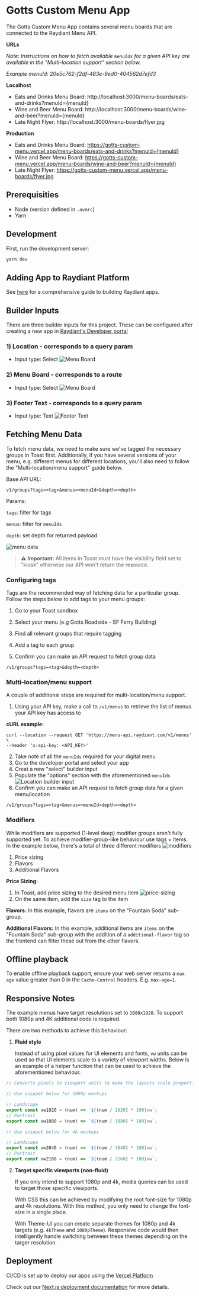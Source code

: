 # Gotts Custom Menu App

The Gotts Custom Menu App contains several menu boards that are connected to the Raydiant Menu API.

**URLs**

_Note: Instructions on how to fetch available `menuIds` for a given API key are available in the "Multi-location support" section below._

_Example menuId: 20e5c762-f2df-483e-9ed0-404562d7efd3_

**Localhost**

- Eats and Drinks Menu Board: http://localhost:3000/menu-boards/eats-and-drinks?menuId={menuId}
- Wine and Beer Menu Board: http://localhost:3000/menu-boards/wine-and-beer?menuId={menuId}
- Late Night Flyer: http://localhost:3000/menu-boards/flyer.jpg

**Production**

- Eats and Drinks Menu Board: https://gotts-custom-menu.vercel.app/menu-boards/eats-and-drinks?menuId={menuId}
- Wine and Beer Menu Board: https://gotts-custom-menu.vercel.app/menu-boards/wine-and-beer?menuId={menuId}
- Late Night Flyer: https://gotts-custom-menu.vercel.app/menu-boards/flyer.jpg

## Prerequisities

- Node (version defined in `.nvmrc`)
- Yarn

## Development

First, run the development server:

```bash
yarn dev
```

## Adding App to Raydiant Platform

See [here](https://raydiant.notion.site/How-do-I-develop-an-app-487d7064eeec402fb7d376a5f6e6eed9) for a comprehensive guide to building Raydiant apps.

## Builder Inputs

There are three builder inputs for this project. These can be configured after creating a new app in [Raydiant's Developer portal](https://developers.raydiant.com/)

### 1) Location - corresponds to a query param

- Input type: Select
  ![Menu Board](location-builder-input.png)

### 2) Menu Board - corresponds to a route

- Input type: Select
  ![Menu Board](menu-board-builder-input.png)

### 3) Footer Text - corresponds to a query param

- Input type: Text
  ![Footer Text](footer-text-builder-input.png)

## Fetching Menu Data

To fetch menu data, we need to make sure we've tagged the necessary groups in Toast first. Additionally, if you have several versions of your menu, e.g. different menus for different locations, you'll also need to follow the "Multi-location/menu support" guide below.

Base API URL:

```
v1/groups?tags=<tag>&menus=<menuId>&depth=<depth>
```

Params:

`tags`: filter for tags

`menus`: filter for `menuIds`

`depth`: set depth for returned payload

![menu data](hierachy.png)

> **⚠ Important:** All items in Toast must have the visibility field set to "kiosk" otherwise our API won't return the resource.

### Configuring tags

Tags are the recommended way of fetching data for a particular group. Follow the steps below to add tags to your menu groups:

1. Go to your Toast sandbox
2. Select your menu (e.g Gotts Roadside - SF Ferry Building)
3. Find all relevant groups that require tagging
4. Add a tag to each group

5. Confirm you can make an API request to fetch group data

```
/v1/groups?tags=<tag>&depth=<depth>
```

### Multi-location/menu support

A couple of additional steps are required for multi-location/menu support.

1. Using your API key, make a call to `/v1/menus` to retrieve the list of menus your API key has access to

**cURL example:**

```
curl --location --request GET 'https://menu-api.raydiant.com/v1/menus' \
--header 'x-api-key: <API_KEY>'
```

2. Take note of all the `menuIds` required for your digital menu
3. Go to the developer portal and select your app
4. Creat a new "select" builder input
5. Populate the "options" section with the aforementioned `menuIds`
   ![Location builder input](menuIds-select.png)
6. Confirm you can make an API request to fetch group data for a given menu/location

```
/v1/groups?tags=<tag>&menus=<menuId>depth=<depth>
```

### Modifiers

While modifiers are supported (1-level deep) modifier groups aren't fully supported yet. To achieve modifier-group-like behaviour use tags + items.
In the example below, there's a total of three different modifiers
![modifiers](modifiers.png)

1. Price sizing
2. Flavors
3. Additional Flavors

**Price Sizing:**

1. In Toast, add price sizing to the desired menu item
   ![price-sizing](price-sizing-example.png)
2. On the same item, add the `size` tag to the item

**Flavors:**
In this example, flavors are `items` on the "Fountain Soda" sub-group.

**Additional Flavors:**
In this example, additional items are `items` on the "Fountain Soda" sub-group with the addition of a `additional-flavor` tag so the frontend can filter these out from the other flavors.

## Offline playback

To enable offline playback support, ensure your web server returns a `max-age` value greater than 0 in the `Cache-Control` headers. E.g. `max-age=1`.

## Responsive Notes

The example menus have target resolutions set to `1080x1920`. To support both 1080p and 4K additional code is required.

There are two methods to achieve this behaviour:

1. **Fluid style**

   Instead of using pixel values for UI elements and fonts, `vw` units can be used so that UI elements scale to a variety of viewport widths.
   Below is an example of a helper function that can be used to achieve the aforementioned behaviour.

```js
// Converts pixels to viewport units to make the layouts scale proportionally to screen width.

// Use snippet below for 1080p mockups

// Landscape
export const vw1920 = (num) => `${(num / 1920) * 100}vw`;
// Portrait
export const vw1080 = (num) => `${(num / 1080) * 100}vw`;

// Use snippet below for 4k mockups

// Landscape
export const vw3840 = (num) => `${(num / 3840) * 100}vw`;
// Portrait
export const vw2160 = (num) => `${(num / 2160) * 100}vw`;
```

2. **Target specific viewports (non-fluid)**

   If you only intend to support 1080p and 4k, media queries can be used to target those specific viewports.

   With CSS this can be achieved by modifying the root font-size for 1080p and 4k resolutions. With this method, you only need to change the font-size in a single place.

   With Theme-UI you can create separate themes for 1080p and 4k targets (e.g. `4kTheme` and `1080pTheme`). Responsive code would then intelligently handle switching between these themes depending on the targer resolution.

## Deployment

CI/CD is set up to deploy our apps using the [Vercel Platform](https://vercel.com/new?utm_medium=default-template&filter=next.js&utm_source=create-next-app&utm_campaign=create-next-app-readme)

Check out our [Next.js deployment documentation](https://nextjs.org/docs/deployment) for more details.
